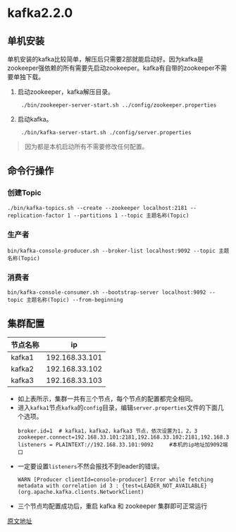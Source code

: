 # kafka2.2.0
## 单机安装
单机安装的kafka比较简单，解压后只需要2部就能启动好。因为kafka是zookeeper强依赖的所有需要先启动zookeeper。kafka有自带的zookeeper不需要单独下载。
1. 启动zookeeper，kafka解压目录。
   ```shell script
    ./bin/zookeeper-server-start.sh ../config/zookeeper.properties
   ```
2. 启动kafka。
   ```shell script
    ./bin/kafka-server-start.sh ./config/server.properties
   ```
> 因为都是本机启动所有不需要修改任何配置。

## 命令行操作
### 创建Topic
```shell script
./bin/kafka-topics.sh --create --zookeeper localhost:2181 --replication-factor 1 --partitions 1 --topic 主题名称(Topic)
```
### 生产者
```shell script
bin/kafka-console-producer.sh --broker-list localhost:9092 --topic 主题名称(Topic)
```
### 消费者
```shell script
bin/kafka-console-consumer.sh --bootstrap-server localhost:9092 --topic 主题名称(Topic) --from-beginning
```

## 集群配置

| 节点名称 | ip  |
| ---- | ---- |
| kafka1 | 192.168.33.101|
| kafka2 | 192.168.33.102 |
| kafka3 | 192.168.33.103 |

* 如上表所示，集群一共有三个节点，每个节点的配置都完全相同。
* 进入`kafka1`节点`kafka`的`config`目录，编辑`server.properties`文件的下面几个选项。
  ```properties
  broker.id=1  # kafka1，kafka2，kafka3 节点，依次设置为1，2，3
  zookeeper.connect=192.168.33.101:2181,192.168.33.102:2181,192.168.33.103:2181
  listeners = PLAINTEXT://192.168.33.101:9092     #本机的ip地址加9092端口
  ```
* 一定要设置`listeners`不然会报找不到leader的错误。
  ```text
  WARN [Producer clientId=console-producer] Error while fetching metadata with correlation id 3 : {test=LEADER_NOT_AVAILABLE} (org.apache.kafka.clients.NetworkClient)
  ```
* 三个节点均配置成功后，重启 kafka 和 zookeeper 集群即可正常运行

[原文地址](https://blog.csdn.net/qq_36431213/article/details/99363190)
